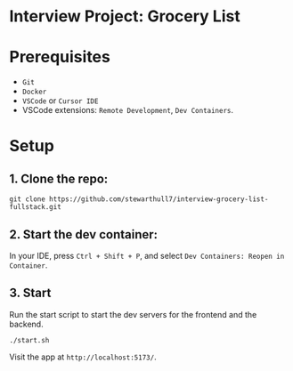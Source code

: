# Interview Project: Grocery List

# Prerequisites
- `Git`
- `Docker`
- `VSCode` or `Cursor IDE`
- VSCode extensions: `Remote Development`, `Dev Containers`.

# Setup
## 1. Clone the repo:
```
git clone https://github.com/stewarthull7/interview-grocery-list-fullstack.git
```

## 2. Start the dev container:
In your IDE, press `Ctrl + Shift + P`, and select `Dev Containers: Reopen in Container`.

## 3. Start
Run the start script to start the dev servers for the frontend and the backend.
```
./start.sh
```

Visit the app at `http://localhost:5173/`.
